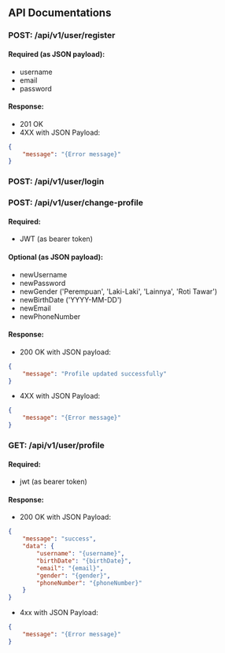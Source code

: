 ## API Documentations
### POST: /api/v1/user/register
#### Required (as JSON payload):
- username
- email
- password

#### Response:
- 201 OK 
- 4XX with JSON Payload:
```json
{
    "message": "{Error message}"
}
```

### POST: /api/v1/user/login


### POST:  /api/v1/user/change-profile
#### Required:
- JWT (as bearer token)

#### Optional (as JSON payload):
- newUsername
- newPassword
- newGender ('Perempuan', 'Laki-Laki', 'Lainnya', 'Roti Tawar')
- newBirthDate ('YYYY-MM-DD')
- newEmail 
- newPhoneNumber

#### Response:
- 200 OK with JSON payload:
```json
{
    "message": "Profile updated successfully"
}
```
- 4XX with JSON Payload:
```json
{
    "message": "{Error message}"
}
```

### GET: /api/v1/user/profile
#### Required:
- jwt (as bearer token)

#### Response:
- 200 OK with JSON Payload:
```json
{
    "message": "success",
    "data": {
        "username": "{username}",
        "birthDate": "{birthDate}",
        "email": "{email}",
        "gender": "{gender}",
        "phoneNumber": "{phoneNumber}"
    }
}
```
- 4xx with JSON Payload:
```json
{
    "message": "{Error message}"
}
```
